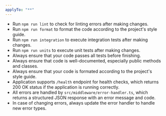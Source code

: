 ```yaml
---
applyTo: "**"
---
```


- Run `npm run lint` to check for linting errors after making changes.
- Run `npm run format` to format the code according to the project's style guide.
- Run `npm run integration` to execute integration tests after making changes.
- Run `npm run units` to execute unit tests after making changes.
- Always ensure that your code passes all tests before finishing.
- Always ensure that code is well-documented, especially public methods and classes.
- Always ensure that your code is formated according to the project's style guide.
- Application supports `/health` endpoint for health checks, which returns 200 OK status if the application is running correctly.
- All errors are handled by `src/middleware/error-handler.ts`, which returns a structured JSON response with an error message and code.
- In case of changing errors, always update the error handler to handle new error types.
